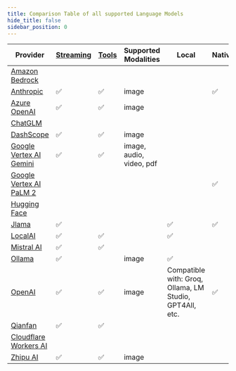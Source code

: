```yaml
---
title: Comparison Table of all supported Language Models
hide_title: false
sidebar_position: 0
---
```


| Provider                                                               | [Streaming](/tutorials/response-streaming) | [Tools](/tutorials/tools) | Supported Modalities     | Local                                                   | Native |
|------------------------------------------------------------------------|--------------------------------------------|---------------------------|--------------------------|---------------------------------------------------------|--------|
| [Amazon Bedrock](/integrations/language-models/amazon-bedrock)         |                                            |                           |                          |                                                         |        |
| [Anthropic](/integrations/language-models/anthropic)                   | ✅                                          | ✅                         | image                    |                                                         | ✅      |
| [Azure OpenAI](/integrations/language-models/azure-open-ai)            | ✅                                          | ✅                         | image                    |                                                         |        |
| [ChatGLM](/integrations/language-models/chatglm)                       |                                            |                           |                          |                                                         |        |
| [DashScope](/integrations/language-models/dashscope)                   | ✅                                          | ✅                         | image                    |                                                         |        |
| [Google Vertex AI Gemini](/integrations/language-models/google-gemini) | ✅                                          | ✅                         | image, audio, video, pdf |                                                         |        |
| [Google Vertex AI PaLM 2](/integrations/language-models/google-palm)   |                                            |                           |                          |                                                         | ✅      |
| [Hugging Face](/integrations/language-models/hugging-face)             |                                            |                           |                          |                                                         |        |
| [Jlama](/integrations/language-models/jlama)                           | ✅                                          |                           |                          | ✅                                                       | ✅      |
| [LocalAI](/integrations/language-models/local-ai)                      | ✅                                          | ✅                         |                          | ✅                                                       |        |
| [Mistral AI](/integrations/language-models/mistral-ai)                 | ✅                                          | ✅                         |                          |                                                         |        |
| [Ollama](/integrations/language-models/ollama)                         | ✅                                          |                           | image                    | ✅                                                       |        |
| [OpenAI](/integrations/language-models/open-ai)                        | ✅                                          | ✅                         | image                    | Compatible with: Groq, Ollama, LM Studio, GPT4All, etc. | ✅      |
| [Qianfan](/integrations/language-models/qianfan)                       | ✅                                          | ✅                         |                          |                                                         |        |
| [Cloudflare Workers AI](/integrations/language-models/workers-ai)      |                                            |                           |                          |                                                         |        |
| [Zhipu AI](/integrations/language-models/zhipu-ai)                     | ✅                                          | ✅                         | image                    |                                                         |        |
